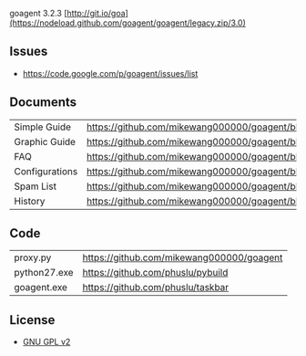 goagent 3.2.3 [http://git.io/goa](https://nodeload.github.com/goagent/goagent/legacy.zip/3.0)

## Issues
* https://code.google.com/p/goagent/issues/list

## Documents
|    |   |
| --------   | :----  |
| Simple Guide | https://github.com/mikewang000000/goagent/blob/wiki/SimpleGuide.md |
| Graphic Guide | https://github.com/mikewang000000/goagent/blob/wiki/InstallGuide.md |
| FAQ | https://github.com/mikewang000000/goagent/blob/wiki/FAQ.md |
| Configurations | https://github.com/mikewang000000/goagent/blob/wiki/ConfigIntroduce.md.ini |
| Spam List | https://github.com/mikewang000000/goagent/blob/wiki/SpamList.md |
| History | https://github.com/mikewang000000/goagent/blob/wiki/History.md |

## Code
| | |
| --------   | :----  |
| proxy.py | https://github.com/mikewang000000/goagent |
| python27.exe | https://github.com/phuslu/pybuild |
| goagent.exe | https://github.com/phuslu/taskbar |

## License
 * [GNU GPL v2](http://www.gnu.org/licenses/old-licenses/gpl-2.0.html)
